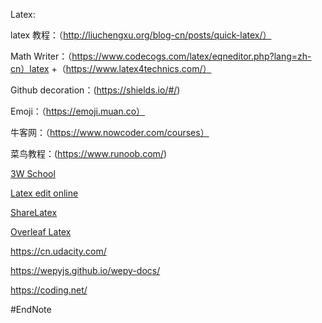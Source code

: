 Latex:

latex 教程：（http://liuchengxu.org/blog-cn/posts/quick-latex/）

Math Writer：（https://www.codecogs.com/latex/eqneditor.php?lang=zh-cn）latex +（https://www.latex4technics.com/）

Github decoration：(https://shields.io/#/)

Emoji：（https://emoji.muan.co）

牛客网：（https://www.nowcoder.com/courses）

菜鸟教程：(https://www.runoob.com/)

[3W School](http://www.w3school.com.cn/index.html)

[Latex edit online](http://www.funnyai.com/Math/LatexEditor.htm)

[ShareLatex](https://cn.sharelatex.com/)

[Overleaf Latex](https://www.overleaf.com/)

https://cn.udacity.com/

https://wepyjs.github.io/wepy-docs/

https://coding.net/

#EndNote
